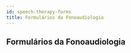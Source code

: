 ```yaml
---
id: speech-therapy-forms
title: Formulários da Fonoaudiologia
---
```


## Formulários da Fonoaudiologia
